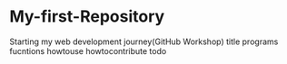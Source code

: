 # My-first-Repository
Starting my web development journey(GitHub Workshop)
title
programs
fucntions
howtouse
howtocontribute
todo
